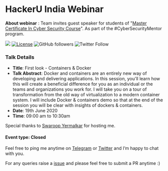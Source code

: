 # HackerU India Webinar

**About webinar** : Team invites guest speaker for students of "[Master Certificate In Cyber Security Course](https://www.jigsawacademy.com/master-certificate-in-cyber-security-red-team/)". As part of the #CyberSecurityMentor program.

[![](https://img.shields.io/badge/Mehul-Patel-brightgreen.svg?colorB=00ff00)](https://www.rowdymehul.com)
[![License](https://img.shields.io/badge/License-Apache%202.0-blue.svg)](https://opensource.org/licenses/Apache-2.0)
![GitHub followers](https://img.shields.io/github/followers/rowdymehul?style=social)
![Twitter Follow](https://img.shields.io/twitter/follow/rowdymehul?style=social)


### Talk Details 

* **Title**: First look - Containers & Docker
* **Talk Abstract**: Docker and containers are an entirely new way of developing and delivering applications. In this session, you'll learn how this will create a beneficial difference for you as an individual or the teams and organizations you work for. I will take you on a tour of transformation from the old way of virtualization to a modern container system. I will include Docker & containers demo so that at the end of the session you will be clear with insights of dockers & containers. 
* **Date**: 19th June 2020
* **Time**: 09:00 am to 10:30am 

Special thanks to [Swaroop Yermalkar](https://twitter.com/swaroopsy) for hosting me.

#### Event type: Closed 

Feel free to ping me anytime on [Telegram](http://telegram.me/rowdymehul) or [Twitter](http://twitter.com/rowdymehul) and I’m happy to chat with you.

For any queries raise a [issue](https://github.com/rowdymehul/HackerU-India-Webinar/issues) and please feel free to submit a PR anytime :)

